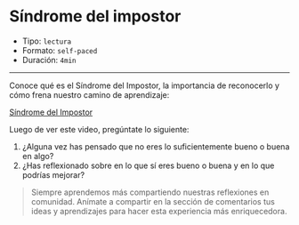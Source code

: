 # Síndrome del impostor

* Tipo: `lectura`
* Formato: `self-paced`
* Duración: `4min`

***
Conoce qué es el Síndrome del Impostor, la importancia de reconocerlo y
cómo frena nuestro camino de aprendizaje:

[Síndrome del Impostor](https://vimeo.com/368362316)

Luego de ver este video, pregúntate lo siguiente:
1. ¿Alguna vez has pensado que no eres lo suficientemente bueno o buena en algo?
2. ¿Has reflexionado sobre en lo que sí eres bueno o buena y en lo que podrías
mejorar?

> Siempre aprendemos más compartiendo nuestras reflexiones en comunidad.
Anímate a compartir en la sección de comentarios tus ideas y aprendizajes
para hacer esta experiencia más enriquecedora.
